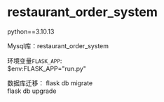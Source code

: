 # restaurant_order_system

python==3.10.13  

Mysql库：restaurant_order_system  

环境变量`FLASK_APP`:  
    $env:FLASK_APP="run.py"

数据库迁移：
flask db migrate  
flask db upgrade  